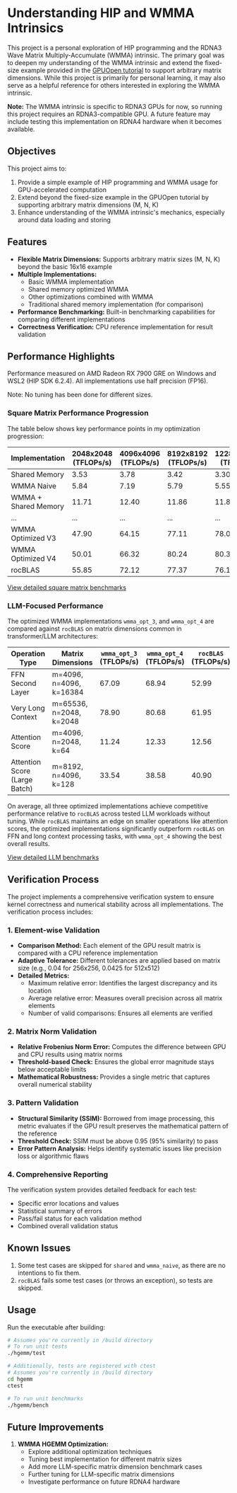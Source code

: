# Understanding HIP and WMMA Intrinsics

This project is a personal exploration of HIP programming and the RDNA3 Wave Matrix Multiply-Accumulate (WMMA) intrinsic. The primary goal was to deepen my understanding of the WMMA intrinsic and extend the fixed-size example provided in the [GPUOpen tutorial](https://gpuopen.com/learn/wmma_on_rdna3/) to support arbitrary matrix dimensions. While this project is primarily for personal learning, it may also serve as a helpful reference for others interested in exploring the WMMA intrinsic.

**Note:** The WMMA intrinsic is specific to RDNA3 GPUs for now, so running this project requires an RDNA3-compatible GPU. A future feature may include testing this implementation on RDNA4 hardware when it becomes available.

## Objectives
This project aims to:
1. Provide a simple example of HIP programming and WMMA usage for GPU-accelerated computation
2. Extend beyond the fixed-size example in the GPUOpen tutorial by supporting arbitrary matrix dimensions (M, N, K)
3. Enhance understanding of the WMMA intrinsic's mechanics, especially around data loading and storing

## Features

- **Flexible Matrix Dimensions:** Supports arbitrary matrix sizes (M, N, K) beyond the basic 16x16 example
- **Multiple Implementations:**
  - Basic WMMA implementation
  - Shared memory optimized WMMA
  - Other optimizations combined with WMMA
  - Traditional shared memory implementation (for comparison)
- **Performance Benchmarking:** Built-in benchmarking capabilities for comparing different implementations
- **Correctness Verification:** CPU reference implementation for result validation

## Performance Highlights

Performance measured on AMD Radeon RX 7900 GRE on Windows and WSL2 (HIP SDK 6.2.4). All implementations use half precision (FP16).

Note: No tuning has been done for different sizes.

### Square Matrix Performance Progression

The table below shows key performance points in my optimization progression:

| Implementation | 2048x2048 (TFLOPs/s) | 4096x4096 (TFLOPs/s) | 8192x8192 (TFLOPs/s) | 12288x12288 (TFLOPs/s) | 16384x16384 (TFLOPs/s) |
|----------------|---------------------|---------------------|---------------------|---------------------|---------------------|
| Shared Memory  | 3.53 | 3.78 | 3.42 | 3.30 | 3.26 |
| WMMA Naive     | 5.84 | 7.19 | 5.79 | 5.55 | 3.27 |
| WMMA + Shared Memory | 11.71 | 12.40 | 11.86 | 11.87 | 11.78 |
| ... | ... | ... | ... | ... | ... |
| WMMA Optimized V3 | 47.90 | 64.15 | 77.11 | 78.06 | 76.50 |
| WMMA Optimized V4 | 50.01 | 66.32 | 80.24 | 80.38 | 80.31 |
| rocBLAS | 55.85 | 72.12 | 77.37 | 76.13 | 43.32 |

[View detailed square matrix benchmarks](docs/general.md)

### LLM-Focused Performance

The optimized WMMA implementations `wmma_opt_3`, and `wmma_opt_4` are compared against `rocBLAS` on matrix dimensions common in transformer/LLM architectures:

| Operation Type | Matrix Dimensions | `wmma_opt_3` (TFLOPs/s) | `wmma_opt_4` (TFLOPs/s) | `rocBLAS` (TFLOPs/s) | `wmma_opt_3`/`rocBLAS` | `wmma_opt_4`/`rocBLAS` |
|----------------|-------------------|-----------------|-----------------|-------------------|----------|----------|
| FFN Second Layer | m=4096, n=4096, k=16384 | 67.09 | 68.94 | 52.99 | 126.6% | 130.1% |
| Very Long Context | m=65536, n=2048, k=2048 | 78.90 | 80.68 | 61.95 | 127.4% | 130.2% |
| Attention Score | m=4096, n=2048, k=64 | 11.24 | 12.33 | 12.56 | 89.5% | 98.2% |
| Attention Score (Large Batch) | m=8192, n=4096, k=128 | 33.54 | 38.58 | 40.90 | 82.0% | 94.3% |

On average, all three optimized implementations achieve competitive performance relative to `rocBLAS` across tested LLM workloads without tuning. While `rocBLAS` maintains an edge on smaller operations like attention scores, the optimized implementations significantly outperform `rocBLAS` on FFN and long context processing tasks, with `wmma_opt_4` showing the best overall results.

[View detailed LLM benchmarks](docs/llm_focus.md)

## Verification Process

The project implements a comprehensive verification system to ensure kernel correctness and numerical stability across all implementations. The verification process includes:

### 1. Element-wise Validation
- **Comparison Method:** Each element of the GPU result matrix is compared with a CPU reference implementation
- **Adaptive Tolerance:** Different tolerances are applied based on matrix size (e.g., 0.04 for 256x256, 0.0425 for 512x512)
- **Detailed Metrics:**
  - Maximum relative error: Identifies the largest discrepancy and its location
  - Average relative error: Measures overall precision across all matrix elements
  - Number of valid comparisons: Ensures all elements are verified

### 2. Matrix Norm Validation
- **Relative Frobenius Norm Error:** Computes the difference between GPU and CPU results using matrix norms
- **Threshold-based Check:** Ensures the global error magnitude stays below acceptable limits
- **Mathematical Robustness:** Provides a single metric that captures overall numerical stability

### 3. Pattern Validation
- **Structural Similarity (SSIM):** Borrowed from image processing, this metric evaluates if the GPU result preserves the mathematical pattern of the reference
- **Threshold Check:** SSIM must be above 0.95 (95% similarity) to pass
- **Error Pattern Analysis:** Helps identify systematic issues like precision loss or algorithmic flaws

### 4. Comprehensive Reporting
The verification system provides detailed feedback for each test:
- Specific error locations and values
- Statistical summary of errors
- Pass/fail status for each validation method
- Combined overall validation status

## Known Issues

1. Some test cases are skipped for `shared` and `wmma_naive`, as there are no intentions to fix them.
2. `rocBLAS` fails some test cases (or throws an exception), so tests are skipped.

## Usage

Run the executable after building:
```bash
# Assumes you're currently in /build directory
# To run unit tests
./hgemm/test

# Additionally, tests are registered with ctest
# Assumes you're currently in /build directory
cd hgemm
ctest

# To run unit benchmarks
./hgemm/bench
```

## Future Improvements

1. **WMMA HGEMM Optimization:**
   - Explore additional optimization techniques
   - Tuning best implementation for different matrix sizes
   - Add more LLM-specific matrix dimension benchmark cases
   - Further tuning for LLM-specific matrix dimensions
   - Investigate performance on future RDNA4 hardware
